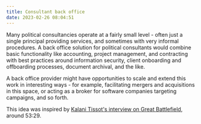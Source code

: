 ```yaml
---
title: Consultant back office
date: 2023-02-26 08:04:51
---
```


Many political consultancies operate at a fairly small level - often just a single principal providing services, and sometimes with very informal procedures. A back office solution for political consultants would combine basic functionality like accounting, project management, and contracting with best practices around information security, client onboarding and offboarding processes, document archival, and the like.

A back office provider might have opportunities to scale and extend this work in interesting ways - for example, facilitating mergers and acquisitions in this space, or acting as a broker for software companies targeting campaigns, and so forth.

This idea was inspired by [Kalani Tissot's interview on Great Battlefield](https://www.resistancedashboard.com/node/1145), around 53:29.